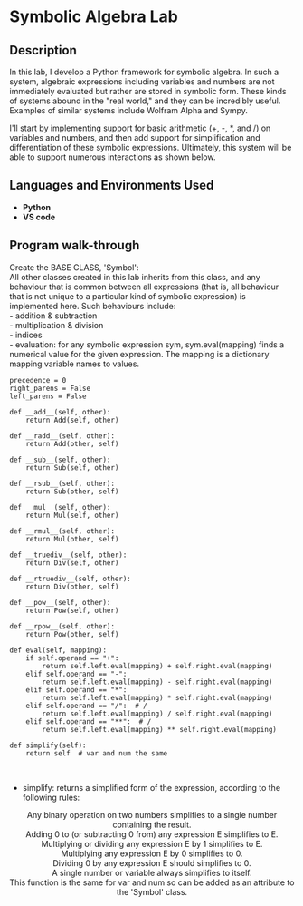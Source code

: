 <h1>Symbolic Algebra Lab</h1>
<h2>Description</h2>
In this lab, I develop a Python framework for symbolic algebra. In such a system, algebraic expressions including variables and numbers are not immediately evaluated but rather are stored in symbolic form. These kinds of systems abound in the "real world," and they can be incredibly useful. Examples of similar systems include Wolfram Alpha and Sympy. <br />

I'll start by implementing support for basic arithmetic (+, -, *, and /) on variables and numbers, and then add support for simplification and differentiation of these symbolic expressions. Ultimately, this system will be able to support numerous interactions as shown below. <br />

<h2>Languages and Environments Used</h2>

- <b>Python</b> 
- <b>VS code</b>

<h2>Program walk-through</h2>

<p align="left">
Create the BASE CLASS, 'Symbol':<br/>
All other classes created in this lab inherits from this class, and any behaviour that is common between all expressions (that is, all behaviour that is not unique to a particular kind of symbolic expression) is implemented here. Such behaviours include:<br/>
- addition & subtraction<br/>
- multiplication & division<br/>
- indices<br/>
- evaluation: for any symbolic expression sym, sym.eval(mapping) finds a numerical value for the given expression. The mapping is a dictionary mapping variable names to values.<br/>

    precedence = 0
    right_parens = False
    left_parens = False

    def __add__(self, other):
        return Add(self, other)

    def __radd__(self, other):
        return Add(other, self)

    def __sub__(self, other):
        return Sub(self, other)

    def __rsub__(self, other):
        return Sub(other, self)

    def __mul__(self, other):
        return Mul(self, other)

    def __rmul__(self, other):
        return Mul(other, self)

    def __truediv__(self, other):
        return Div(self, other)

    def __rtruediv__(self, other):
        return Div(other, self)

    def __pow__(self, other):
        return Pow(self, other)

    def __rpow__(self, other):
        return Pow(other, self)

    def eval(self, mapping):
        if self.operand == "+":
            return self.left.eval(mapping) + self.right.eval(mapping)
        elif self.operand == "-":
            return self.left.eval(mapping) - self.right.eval(mapping)
        elif self.operand == "*":
            return self.left.eval(mapping) * self.right.eval(mapping)
        elif self.operand == "/":  # /
            return self.left.eval(mapping) / self.right.eval(mapping)
        elif self.operand == "**":  # /
            return self.left.eval(mapping) ** self.right.eval(mapping)

    def simplify(self):
        return self  # var and num the same

<br/>


- simplify: returns a simplified form of the expression, according to the following rules:<br/>
<p align="center">
  Any binary operation on two numbers simplifies to a single number containing the result.<br/>
  Adding 0 to (or subtracting 0 from) any expression E simplifies to E.<br/>
  Multiplying or dividing any expression E by 1 simplifies to E.<br/>
  Multiplying any expression E by 0 simplifies to 0.<br/>
  Dividing 0 by any expression E should simplifies to 0.<br/>
  A single number or variable always simplifies to itself.<br/>
This function is the same for var and num so can be added as an attribute to the 'Symbol' class. 

